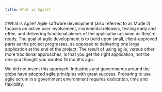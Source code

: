 ```yaml
---
title: What is Agile?
---
```

#What is Agile?
Agile software development (also referred to as Mode 2) focuses on active user involvement, incremental releases, testing early and often, and delivering functional pieces of the application as soon as they're ready. The goal of agile development is to build upon small, client-approved parts as the project progresses, as opposed to delivering one large application at the end of the project. The result of using agile, versus other more traditional approaches, is that you get the right application, not the one you thought you wanted 18 months ago.

We did not invent this approach. Industries and governments around the globe have adopted agile principles with great success. Preparing to use agile scrum in a government environment requires dedication, time and flexibility. 
